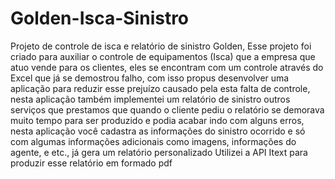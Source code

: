 # Golden-Isca-Sinistro
Projeto de controle de isca e relatório de sinistro Golden,
Esse projeto foi criado para auxiliar o controle de equipamentos (Isca) que a empresa que atuo vende para os clientes, eles se encontram com um controle através do Excel que já se
demostrou falho, com isso propus desenvolver uma aplicação para reduzir esse prejuízo causado pela esta falta de controle, nesta aplicação também implementei um relatório de sinistro
outros serviços que prestamos que quando o cliente pediu o relatório se demorava muito tempo para ser produzido e podia acabar indo com alguns erros, nesta aplicação você cadastra
as informações do sinistro ocorrido e só com algumas informações adicionais como imagens, informações do agente, e etc., já gera um relatório personalizado 
Utilizei a API Itext para produzir esse relatório em formado pdf

